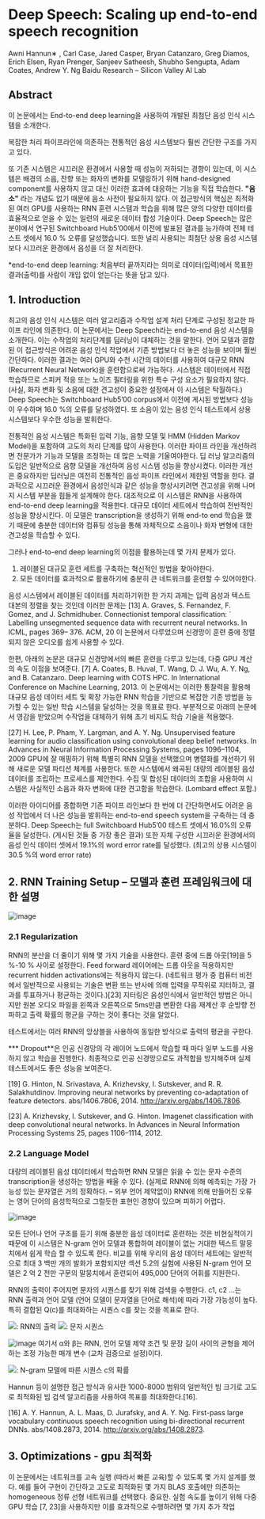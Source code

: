 # Deep Speech: Scaling up end-to-end speech recognition

Awni Hannun∗ , Carl Case, Jared Casper, Bryan Catanzaro, Greg Diamos, Erich Elsen, Ryan Prenger, Sanjeev Satheesh, Shubho Sengupta, Adam Coates, Andrew Y. Ng 
Baidu Research – Silicon Valley AI Lab


## Abstract

이 논문에서는 End-to-end deep learning을 사용하여 개발된 최첨단 음성 인식 시스템을 소개한다.

복잡한 처리 파이프라인에 의존하는 전통적인 음성 시스템보다 훨씬 간단한 구조를 가지고 있다.

또 기존 시스템은 시끄러운 환경에서 사용할 때 성능이 저하되는 경향이 있는데, 이 시스템은 배경의 소음, 잔향 또는 화자의 변화를 모델링하기 위해 hand-designed component를 사용하지 않고 대신 이러한 효과에 대응하는 기능을 직접 학습한다. **"음소"** 라는 개념도 없기 때문에 음소 사전이 필요하지 않다. 이 접근방식의 핵심은 최적화된 여러 GPU를 사용하는 RNN 훈련 시스템과 학습을 위해 많은 양의 다양한 데이터를 효율적으로 얻을 수 있는 일련의 새로운 데이터 합성 기술이다. Deep Speech는 많은 분야에서 연구된 Switchboard Hub5’00에서 이전에 발표된 결과를 능가하여 전체 테스트 셋에서 16.0 % 오류를 달성했습니다. 또한 널리 사용되는 최첨단 상용 음성 시스템보다 시끄러운 환경에서 음성을 더 잘 처리한다.

*end-to-end deep learning: 처음부터 끝까지라는 의미로 데이터(입력)에서 목표한 결과(출력)를 사람이 개입 없이 얻는다는 뜻을 담고 있다.

## 1. Introduction
최고의 음성 인식 시스템은 여러 알고리즘과 수작업 설계 처리 단계로 구성된 정교한 파이프 라인에 의존한다. 이 논문에서는 Deep Speech라는 end-to-end 음성 시스템을 소개한다. 이는 수작업의 처리단계를 딥러닝이 대체하는 것을 말한다. 언어 모델과 결합된 이 접근방식은 어려운 음성 인식 작업에서 기존 방법보다 더 놓은 성능을 보이며 훨씬 간단하다. 이러한 결과는 여러 GPU와 수천 시간의 데이터를 사용하여 대규모 RNN (Recurrent Neural Network)을 훈련함으로써 가능하다. 시스템은 데이터에서 직접 학습하므로 스피커 적응 또는 노이즈 필터링을 위한 특수 구성 요소가 필요하지 않다. (사실, 화자 변화 및 소음에 대한 견고성이 중요한 설정에서 이 시스템은 탁월하다.) Deep Speech는 Switchboard Hub5’00 corpus에서 이전에 게시된 방법보다 성능이 우수하며 16.0 %의 오류를 달성하였다. 또 소음이 있는 음성 인식 테스트에서 상용 시스템보다 우수한 성능을 발휘한다.


전통적인 음성 시스템은 특화된 입력 기능, 음향 모델 및 HMM (Hidden Markov Model)을 포함하여 고도의 처리 단계를 많이 사용한다. 이러한 파이프 라인을 개선하려면 전문가가 기능과 모델을 조정하는 데 많은 노력을 기울여야한다. 딥 러닝 알고리즘의 도입은 일반적으로 음향 모델을 개선하여 음성 시스템 성능을 향상시켰다. 이러한 개선은 중요하지만 딥러닝은 여전히 전통적인 음성 파이프 라인에서 제한된 역할을 한다. 결과적으로 시끄러운 환경에서 음성인식과 같은 성능을 향상시키려면 견고성을 위해 나머지 시스템 부분을 힘들게 설계해야 한다. 대조적으로 이 시스템은 RNN을 사용하여 end-to-end deep learning을 적용한다. 대규모 데이터 세트에서 학습하여 전반적인 성능을 향상시킨다. 이 모델은 transcription을 생성하기 위해 end-to end 학습을 했기 때문에 충분한 데이터와 컴퓨팅 성능을 통해 자체적으로 소음이나 화자 변형에 대한 견고성을 학습할 수 있다.

 

그러나 end-to-end deep learning의 이점을 활용하는데 몇 가지 문제가 있다.

1) 레이블된 대규모 훈련 세트를 구축하는 혁신적인 방법을 찾아야한다.
2) 모든 데이터를 효과적으로 활용하기에 충분히 큰 네트워크를 훈련할 수 있어야한다.

음성 시스템에서 레이블된 데이터를 처리하기위한 한 가지 과제는 입력 음성과 텍스트 대본의 정렬을 찾는 것인데 이러한 문제는 
[13] A. Graves, S. Fernandez, F. Gomez, and J. Schmidhuber. Connectionist temporal classification: ´ Labelling unsegmented sequence data with recurrent neural networks. In ICML, pages 369– 376. ACM, 20 
이 논문에서 다루었으며 신경망이 훈련 중에 정렬되지 않은 오디오를 쉽게 사용할 수 있다.

한편, 아래의 논문은 대규모 신경망에서의 빠른 훈련을 다루고 있는데, 다중 GPU 계산의 속도 이점을 보여준다.
[7] A. Coates, B. Huval, T. Wang, D. J. Wu, A. Y. Ng, and B. Catanzaro. Deep learning with COTS HPC. In International Conference on Machine Learning, 2013.
이 논문에서는 이러한 통찰력을 활용해 대규모 음성 데이터 세트 및 확장 가능한 RNN 학습을 기반으로 복잡한 기존 방법을 능가할 수 있는 일반 학습 시스템을 달성하는 것을 목표로 한다. 부분적으로 아래의 논문에서 영감을 받았으며 수작업을 대체하기 위해 초기 비지도 학습 기술을 적용했다.

[27] H. Lee, P. Pham, Y. Largman, and A. Y. Ng. Unsupervised feature learning for audio classification using convolutional deep belief networks. In Advances in Neural Information Processing Systems, pages 1096–1104, 2009
GPU에 잘 매핑하기 위해 특별히 RNN 모델을 선택했으며 병렬화를 개선하기 위해 새로운 모델 파티션 체계를 사용한다. 또한 시스템에서 왜곡된 대량의 레이블된 음성 데이터를 조립하는 프로세스를 제안한다. 수집 및 합성된 데이터의 조합을 사용하여 시스템은 사실적인 소음과 화자 변화에 대한 견고함을 학습한다. (Lombard effect 포함.) 

이러한 아이디어를 종합하면 기존 파이프 라인보다 한 번에 더 간단하면서도 어려운 음성 작업에서 더 나은 성능을 발휘하는 end-to-end speech system을 구축하는 데 충분하다. Deep Speech는 full Switchboard Hub5’00 테스트 셋에서 16.0%의 오류율을 달성한다. (게시된 것들 중 가장 좋은 결과) 또한 자체 구성한 시끄러운 환경에서의 음성 인식 데이터 셋에서 19.1%의 word error rate를 달성했다. (최고의 상용 시스템이 30.5 %의 word error rate)


## 2. RNN Training Setup – 모델과 훈련 프레임워크에 대한 설명
![image](https://user-images.githubusercontent.com/53163222/108289963-c0ffea00-71d2-11eb-81c9-5bd531e951cb.png)

### 2.1 Regularization

RNN의 분산을 더 줄이기 위해 몇 가지 기술을 사용한다. 훈련 중에 드롭 아웃[19]을 5 %-10 % 사이로 설정한다. Feed forward 레이어에는 드롭 아웃을 적용하지만 recurrent hidden activations에는 적용하지 않는다. (네트워크 평가 중 컴퓨터 비전에서 일반적으로 사용되는 기술은 변환 또는 반사에 의해 입력을 무작위로 지터하고, 결과를 투표하거나 평균하는 것이다.)[23] 지터링은 음성인식에서 일반적인 방법은 아니지만 원본 오디오 파일을 왼쪽과 오른쪽으로 5ms만큼 변환한 다음 재계산 후 순방향 전파하고 출력 확률의 평균을 구하는 것이 좋다는 것을 알았다.

테스트에서는 여러 RNN의 앙상블을 사용하여 동일한 방식으로 출력의 평균을 구한다.

*** Dropout**은 인공 신경망의 각 레이어 노드에서 학습할 때 마다 일부 노드를 사용하지 않고 학습을 진행한다. 최종적으로 인공 신경망으로도 과적합을 방지해주며 실제 테스트에서도 좋은 성능을 보여준다.

[19] G. Hinton, N. Srivastava, A. Krizhevsky, I. Sutskever, and R. R. Salakhutdinov. Improving neural networks by preventing co-adaptation of feature detectors. abs/1406.7806, 2014. http://arxiv.org/abs/1406.7806.

[23] A. Krizhevsky, I. Sutskever, and G. Hinton. Imagenet classification with deep convolutional neural networks. In Advances in Neural Information Processing Systems 25, pages 1106–1114, 2012.

### 2.2 Language Model

대량의 레이블된 음성 데이터에서 학습하면 RNN 모델은 읽을 수 있는 문자 수준의 transcription을 생성하는 방법을 배울 수 있다. (실제로 RNN에 의해 예측되는 가장 가능성 있는 문자열은 거의 정확하다. – 외부 언어 제약없이) RNN에 의해 만들어진 오류는 영어 단어의 음성학적으로 그럴듯한 표현인 경향이 있으며 피하기 어렵다.

![image](https://user-images.githubusercontent.com/53163222/108289967-c4937100-71d2-11eb-8403-5c62dafd8bb3.png)

모든 단어나 언어 구조를 듣기 위해 충분한 음성 데이터로 훈련하는 것은 비현실적이기 때문에 이 시스템은 N-gram 언어 모델과 통합하여 레이블이 없는 거대한 텍스트 말뭉치에서 쉽게 학습 할 수 있도록 한다. 비교를 위해 우리의 음성 데이터 세트에는 일반적으로 최대 3 백만 개의 발화가 포함되지만 섹션 5.2의 실험에 사용된 N-gram 언어 모델은 2 억 2 천만 구문의 말뭉치에서 훈련되어 495,000 단어의 어휘를 지원한다.

RNN의 출력이 주어지면 문자의 시퀀스를 찾기 위해 검색을 수행한다. c1, c2 …는 RNN 출력과 언어 모델 (언어 모델이 문자열을 단어로 해석)에 따라 가장 가능성이 높다. 특히 결합된 Q(c)를 최대화하는 시퀀스 c를 찾는 것을 목표로 한다. 

<img src="https://user-images.githubusercontent.com/53163222/108290171-2e137f80-71d3-11eb-8070-b1b3bbf37db4.png">: RNN의 출력
<img src="https://user-images.githubusercontent.com/53163222/108290175-3075d980-71d3-11eb-93d8-8b87e9940e23.png">: 문자 시퀀스

![image](https://user-images.githubusercontent.com/53163222/108290178-3370ca00-71d3-11eb-8fd0-0b63dfeb921f.png)
여기서 α와 β는 RNN, 언어 모델 제약 조건 및 문장 길이 사이의 균형을 제어하는 조정 가능한 매개 변수 (교차 검증으로 설정)이다.

<img src="(https://user-images.githubusercontent.com/53163222/108290182-35d32400-71d3-11eb-8828-bc2266ebe9b5.png">:  N-gram 모델에 따른 시퀀스 c의 확률

Hannun 등이 설명한 접근 방식과 유사한 1000-8000 범위의 일반적인 빔 크기로 고도로 최적화된 빔 검색 알고리즘을 사용하여 목표를 최대화한다.[16].

[16] A. Y. Hannun, A. L. Maas, D. Jurafsky, and A. Y. Ng. First-pass large vocabulary continuous speech recognition using bi-directional recurrent DNNs. abs/1408.2873, 2014. http://arxiv.org/abs/1408.2873.

 

## 3. Optimizations - gpu 최적화

이 논문에서는 네트워크를 고속 실행 (따라서 빠른 교육)할 수 있도록 몇 가지 설계를 했다. 예를 들어 구현이 간단하고 고도로 최적화된 몇 가지 BLAS 호출에만 의존하는 homogeneous 정류 선형 네트워크를 선택했다. 중요한. 실험 속도를 높이기 위해 다중 GPU 학습 [7, 23]을 사용하지만 이를 효과적으로 수행하려면 몇 가지 추가 작업
<img src="">

<img src="">
